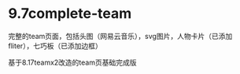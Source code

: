 # 9.7complete-team

完整的team页面，包括头图（网易云音乐），svg图片，人物卡片（已添加fliter），七巧板（已添加边框）

基于8.17teamx2改造的team页基础完成版

